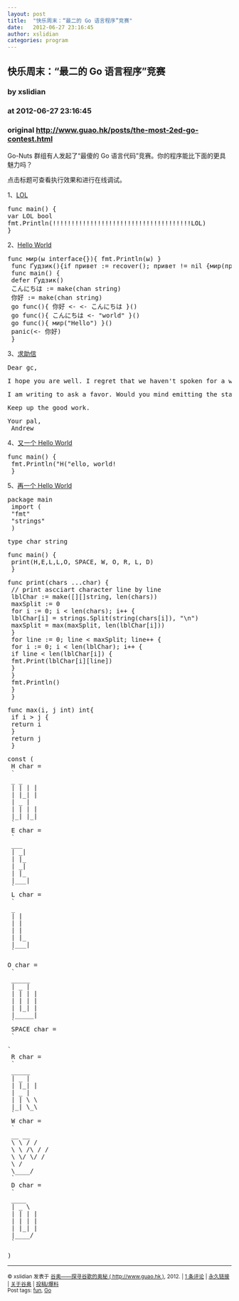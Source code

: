 ```yaml
---
layout: post
title:  "快乐周末：“最二的 Go 语言程序”竞赛"
date:   2012-06-27 23:16:45
author: xslidian
categories: program
---
```


## 快乐周末：“最二的 Go 语言程序”竞赛
### by xslidian
### at 2012-06-27 23:16:45
### original <http://www.guao.hk/posts/the-most-2ed-go-contest.html>

<p>Go-Nuts 群组有人发起了“最傻的 Go 语言代码”竞赛。你的程序能比下面的更具魅力吗？</p>
<p>点击标题可查看执行效果和进行在线调试。</p>
<p>1、<a href="http://play.golang.org/p/0yIjnY47Ko">LOL</a></p>
<pre>func main() {
var LOL bool
fmt.Println(!!!!!!!!!!!!!!!!!!!!!!!!!!!!!!!!!!!!!LOL)
}</pre>
<p>2、<a href="http://play.golang.org/p/YHZg-KI-S2">Hello World</a></p>
<pre>func мир(ы interface{}){ fmt.Println(ы) }
 func Ґудзик(){if привет := recover(); привет != nil {мир(привет)}}
 func main() {
 defer Ґудзик()
 こんにちは := make(chan string)
 你好 := make(chan string)
 go func(){ 你好 &lt;- &lt;- こんにちは }()
 go func(){ こんにちは &lt;- &quot;world&quot; }()
 go func(){ мир(&quot;Hello&quot;) }()
 panic(&lt;- 你好)
 }</pre>
<p>3、<a href="http://play.golang.org/p/XNNtaoz5Nz">求助信</a></p>
<pre>Dear gc,</pre>
<pre>I hope you are well. I regret that we haven't spoken for a while, but I have been busy preparing for Google I/O.</pre>
<pre>I am writing to ask a favor. Would you mind emitting the standard "Hello, world" program? It would be a big help.</pre>
<pre>Keep up the good work.</pre>
<pre>Your pal,
 Andrew</pre>
<p>4、<a href="http://play.golang.org/p/E18gLgRtV2">又一个 Hello World</a></p>
<pre>func main() {
 fmt.Println("H‮!dlrow ,olle")
 }</pre>
<p>5、<a href="http://play.golang.org/p/CfYho9AIiI">再一个 Hello World</a></p>
<pre>package main
 import (
 "fmt"
 "strings"
 )</pre>
<pre>type char string</pre>
<pre>func main() {
 print(H,E,L,L,O, SPACE, W, O, R, L, D)
 }</pre>
<pre>func print(chars ...char) {
 // print ascciart character line by line
 lblChar := make([][]string, len(chars))
 maxSplit := 0
 for i := 0; i &lt; len(chars); i++ {
 lblChar[i] = strings.Split(string(chars[i]), &quot;\n&quot;)
 maxSplit = max(maxSplit, len(lblChar[i]))
 }
 for line := 0; line &lt; maxSplit; line++ {
 for i := 0; i &lt; len(lblChar); i++ {
 if line &lt; len(lblChar[i]) {
 fmt.Print(lblChar[i][line])
 }
 }
 fmt.Println()
 }
 }</pre>
<pre>func max(i, j int) int{
 if i &gt; j {
 return i
 }
 return j
 }</pre>
<pre>const (
 H char =
 `
 _ _
 | | | |
 | |_| |
 | _ |
 | | | |
 |_| |_|
 `
 E char =
 `
 ___
 | _|
 | |_
 | _|
 | |_
 |___|
 `
 L char =
 `
 _
 | |
 | |
 | |
 | |_
 |___|
 `</pre>
<pre>O char =
 `
 _____
 | _ |
 | | | |
 | | | |
 | |_| |
 |_____|
 `
 SPACE char =
 `</pre>
<pre>`
 R char =
 `
 _____
 | _ |
 | |_| |
 | _ |
 | | \ \
 |_| \_\
 `
 W char =
 `
 __ __
 \ \ / /
 \ \ /\ / /
 \ \/ \/ /
 \ /
 \____/
 `
 D char =
 `
 ____
 | _ \
 | | | |
 | | | |
 | |_| |
 |____/
 `</pre>
<pre>)</pre>
<hr>
<p><small>© xslidian 发表于 <a href="http://www.guao.hk">谷奥——探寻谷歌的奥秘 ( http://www.guao.hk )</a>, 2012.  |
<a href="http://www.guao.hk/posts/the-most-2ed-go-contest.html#comments">1 条评论</a> |
<a href="http://www.guao.hk/posts/the-most-2ed-go-contest.html">永久链接</a> |
<a href="http://google.org.cn/about/">关于谷奥</a> |
<a href="http://google.org.cn/submit/">投稿/爆料</a><br>
Post tags: <a href="http://www.guao.hk/tag/fun" rel="tag">fun</a>, <a href="http://www.guao.hk/tag/go" rel="tag">Go</a>
</small></p>
<img src="http://img.tongji.linezing.com/1105192/tongji.php" border="0" width="0" height="0">